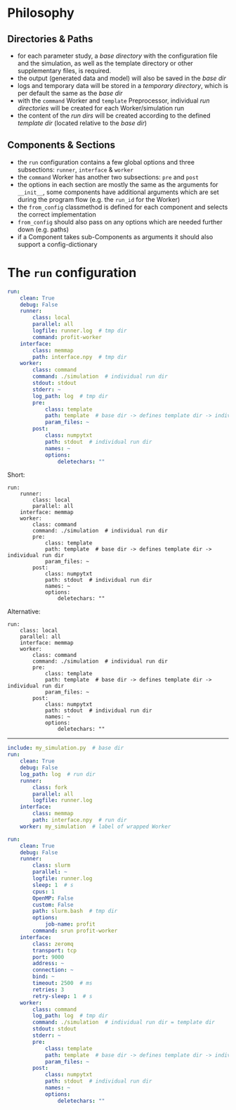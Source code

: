 # Philosophy
## Directories & Paths

* for each parameter study, a *base directory* with the configuration file and the simulation, 
as well as the template directory or other supplementary files, is required.
* the output (generated data and model) will also be saved in the *base dir*
* logs and temporary data will be stored in a *temporary directory*, which is per default the same as the *base dir*
* with the `command` Worker and `template` Preprocessor, individual *run directories* will be created for each Worker/simulation run
* the content of the *run dirs* will be created according to the defined *template dir* (located relative to the *base dir*)

## Components & Sections

* the `run` configuration contains a few global options and three subsections: `runner`, `interface` & `worker`
* the `command` Worker has another two subsections: `pre` and `post`
* the options in each section are mostly the same as the arguments for `__init__`, 
some components have additional arguments which are set during the program flow (e.g. the `run_id` for the Worker)
* the `from_config` classmethod is defined for each component and selects the correct implementation
* `from_config` should also pass on any options which are needed further down (e.g. paths)
* if a Component takes sub-Components as arguments it should also support a config-dictionary
 

# The `run` configuration

```yaml
run:
    clean: True
    debug: False
    runner:
        class: local
        parallel: all
        logfile: runner.log  # tmp dir
        command: profit-worker
    interface:
        class: memmap
        path: interface.npy  # tmp dir
    worker:
        class: command
        command: ./simulation  # individual run dir
        stdout: stdout
        stderr: ~
        log_path: log  # tmp dir
        pre:
            class: template
            path: template  # base dir -> defines template dir -> individual run dir
            param_files: ~ 
        post:
            class: numpytxt
            path: stdout  # individual run dir
            names: ~
            options:
                deletechars: ""
```

Short:
```
run:
    runner:
        class: local
        parallel: all
    interface: memmap
    worker:
        class: command
        command: ./simulation  # individual run dir
        pre:
            class: template
            path: template  # base dir -> defines template dir -> individual run dir
            param_files: ~ 
        post:
            class: numpytxt
            path: stdout  # individual run dir
            names: ~
            options:
                deletechars: ""

```
Alternative:
```
run:
    class: local
    parallel: all 
    interface: memmap
    worker:
        class: command
        command: ./simulation  # individual run dir
        pre:
            class: template
            path: template  # base dir -> defines template dir -> individual run dir
            param_files: ~ 
        post:
            class: numpytxt
            path: stdout  # individual run dir
            names: ~
            options:
                deletechars: ""

```


---
```yaml
include: my_simulation.py  # base dir
run:
    clean: True
    debug: False
    log_path: log  # run dir
    runner:
        class: fork
        parallel: all
        logfile: runner.log 
    interface:
        class: memmap
        path: interface.npy  # run dir
    worker: my_simulation  # label of wrapped Worker
```

```yaml
run:
    clean: True
    debug: False
    runner:
        class: slurm
        parallel: ~
        logfile: runner.log
        sleep: 1  # s
        cpus: 1
        OpenMP: False
        custom: False
        path: slurm.bash  # tmp dir
        options:
            job-name: profit
        command: srun profit-worker 
    interface:
        class: zeromq
        transport: tcp
        port: 9000
        address: ~
        connection: ~
        bind: ~
        timeout: 2500  # ms
        retries: 3
        retry-sleep: 1  # s 
    worker:
        class: command
        log_path: log  # tmp dir
        command: ./simulation  # individual run dir = template dir
        stdout: stdout
        stderr: ~
        pre:
            class: template
            path: template  # base dir -> defines template dir -> individual run dir
            param_files: ~ 
        post:
            class: numpytxt
            path: stdout  # individual run dir
            names: ~
            options:
                deletechars: ""
```